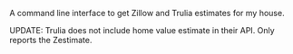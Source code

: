 A command line interface to get Zillow and Trulia estimates for my house.

UPDATE: Trulia does not include home value estimate in their API. Only reports the Zestimate.
